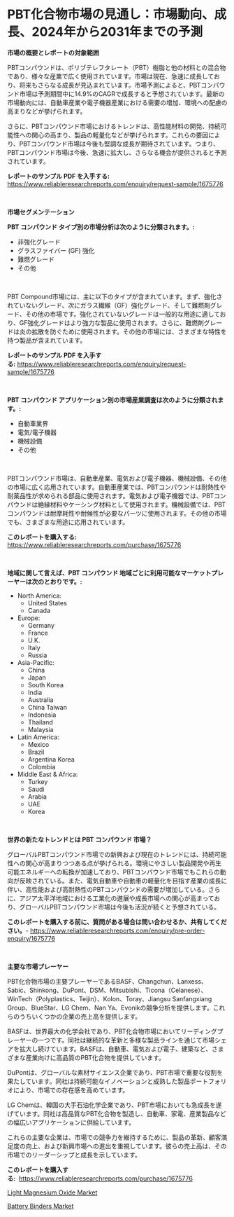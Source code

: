 <p><h1>PBT化合物市場の見通し：市場動向、成長、2024年から2031年までの予測</h1></p><p><strong>市場の概要とレポートの対象範囲</strong></p>
<p><p>PBTコンパウンドは、ポリブテレフタレート（PBT）樹脂と他の材料との混合物であり、様々な産業で広く使用されています。市場は現在、急速に成長しており、将来もさらなる成長が見込まれています。市場予測によると、PBTコンパウンド市場は予測期間中に14.9%のCAGRで成長すると予想されています。最新の市場動向には、自動車産業や電子機器産業における需要の増加、環境への配慮の高まりなどが挙げられます。</p><p>さらに、PBTコンパウンド市場におけるトレンドは、高性能材料の開発、持続可能性への関心の高まり、製品の軽量化などが挙げられます。これらの要因により、PBTコンパウンド市場は今後も堅調な成長が期待されています。つまり、PBTコンパウンド市場は今後、急速に拡大し、さらなる機会が提供されると予測されています。</p></p>
<p><strong>レポートのサンプル PDF を入手する:</strong> <a href="https://www.reliableresearchreports.com/enquiry/request-sample/1675776">https://www.reliableresearchreports.com/enquiry/request-sample/1675776</a></p>
<p>&nbsp;</p>
<p><strong>市場セグメンテーション</strong></p>
<p><strong>PBT コンパウンド タイプ別の市場分析は次のように分類されます。:</strong></p>
<p><ul><li>非強化グレード</li><li>グラスファイバー (GF) 強化</li><li>難燃グレード</li><li>その他</li></ul></p>
<p>&nbsp;</p>
<p><p>PBT Compound市場には、主に以下のタイプが含まれています。まず、強化されていないグレード、次にガラス繊維（GF）強化グレード、そして難燃剤グレード、その他の市場です。強化されていないグレードは一般的な用途に適しており、GF強化グレードはより強力な製品に使用されます。さらに、難燃剤グレードは炎の拡散を防ぐために使用されます。その他の市場には、さまざまな特性を持つ製品が含まれています。</p></p>
<p><strong>レポートのサンプル PDF を入手する:</strong>&nbsp;<a href="https://www.reliableresearchreports.com/enquiry/request-sample/1675776">https://www.reliableresearchreports.com/enquiry/request-sample/1675776</a></p>
<p>&nbsp;</p>
<p><strong> PBT コンパウンド アプリケーション別の市場産業調査は次のように分類されます。:</strong></p>
<p><ul><li>自動車業界</li><li>電気/電子機器</li><li>機械設備</li><li>その他</li></ul></p>
<p>&nbsp;</p>
<p><p>PBTコンパウンド市場は、自動車産業、電気および電子機器、機械設備、その他の市場に広く応用されています。自動車産業では、PBTコンパウンドは耐熱性や耐薬品性が求められる部品に使用されます。電気および電子機器では、PBTコンパウンドは絶縁材料やケーシング材料として使用されます。機械設備では、PBTコンパウンドは耐摩耗性や耐候性が必要なパーツに使用されます。その他の市場でも、さまざまな用途に応用されています。</p></p>
<p><strong>このレポートを購入する:</strong>&nbsp; <a href="https://www.reliableresearchreports.com/purchase/1675776">https://www.reliableresearchreports.com/purchase/1675776</a></p>
<p>&nbsp;</p>
<p><strong>地域に関して言えば、PBT コンパウンド 地域ごとに利用可能なマーケットプレーヤーは次のとおりです。:</strong></p>
<p><ul>
    <li>
        North America:
        <ul>
            <li>United States</li>
            <li>Canada</li>
        </ul>
    </li>
    <li>
        Europe:
        <ul>
            <li>Germany</li>
            <li>France</li>
            <li>U.K.</li>
            <li>Italy</li>
            <li>Russia</li>
        </ul>
    </li>
    <li>
        Asia-Pacific:
        <ul>
            <li>China</li>
            <li>Japan</li>
            <li>South Korea</li>
            <li>India</li>
            <li>Australia</li>
            <li>China Taiwan</li>
            <li>Indonesia</li>
            <li>Thailand</li>
            <li>Malaysia</li>
        </ul>
    </li>
    <li>
        Latin America:
        <ul>
            <li>Mexico</li>
            <li>Brazil</li>
            <li>Argentina Korea</li>
            <li>Colombia</li>
        </ul>
    </li>
    <li>
        Middle East & Africa:
        <ul>
            <li>Turkey</li>
            <li>Saudi</li>
            <li>Arabia</li>
            <li>UAE</li>
            <li>Korea</li>
        </ul>
    </li>
    </ul></p>
<p>&nbsp;</p>
<p><strong>世界の新たなトレンドとは PBT コンパウンド 市場？</strong></p>
<p><p>グローバルPBTコンパウンド市場での新興および現在のトレンドには、持続可能性への関心が高まりつつある点が挙げられる。環境にやさしい製品開発や再生可能エネルギーへの転換が加速しており、PBTコンパウンド市場でもこれらの動向が反映されている。また、電気自動車や自動車の軽量化を目指す産業の成長に伴い、高性能および高耐熱性のPBTコンパウンドの需要が増加している。さらに、アジア太平洋地域における工業化の進展や成長市場への関心が高まっており、グローバルPBTコンパウンド市場は今後も活況が続くと予想されている。</p></p>
<p><strong>このレポートを購入する前に、質問がある場合は問い合わせるか、共有してください。</strong>- <a href="https://www.reliableresearchreports.com/enquiry/pre-order-enquiry/1675776">https://www.reliableresearchreports.com/enquiry/pre-order-enquiry/1675776</a></p>
<p>&nbsp;</p>
<p><strong>主要な市場プレーヤー</strong></p>
<p><p>PBT化合物市場の主要プレーヤーであるBASF、Changchun、Lanxess、Sabic、Shinkong、DuPont、DSM、Mitsubishi、Ticona（Celanese）、WinTech（Polyplastics、Teijin）、Kolon、Toray、Jiangsu Sanfangxiang Group、BlueStar、LG Chem、Nan Ya、Evonikの競争分析を提供します。これらのうちいくつかの企業の売上高を提供します。</p><p>BASFは、世界最大の化学会社であり、PBT化合物市場においてリーディングプレーヤーの一つです。同社は継続的な革新と多様な製品ラインを通じて市場シェアを拡大し続けています。BASFは、自動車、電気および電子、建築など、さまざまな産業向けに高品質のPBT化合物を提供しています。</p><p>DuPontは、グローバルな素材サイエンス企業であり、PBT市場で重要な役割を果たしています。同社は持続可能なイノベーションと成熟した製品ポートフォリオにより、市場での存在感を高めています。</p><p>LG Chemは、韓国の大手石油化学企業であり、PBT市場においても急成長を遂げています。同社は高品質なPBT化合物を製造し、自動車、家電、産業製品などの幅広いアプリケーションに供給しています。</p><p>これらの主要な企業は、市場での競争力を維持するために、製品の革新、顧客満足度の向上、および新興市場への進出を重視しています。彼らの売上高は、その市場でのリーダーシップと成長を示しています。</p></p>
<p><strong>このレポートを購入する:</strong>&nbsp;&nbsp;<a href="https://www.reliableresearchreports.com/purchase/1675776">https://www.reliableresearchreports.com/purchase/1675776</a></p>
<p><p><a href="https://github.com/Hazelklievgspy6vdcsmu106w/Market-Research-Report-List-1/blob/main/light-magnesium-oxide-market.md">Light Magnesium Oxide Market</a></p><p><a href="https://github.com/lubmix/Market-Research-Report-List-1/blob/main/battery-binders-market.md">Battery Binders Market</a></p></p>